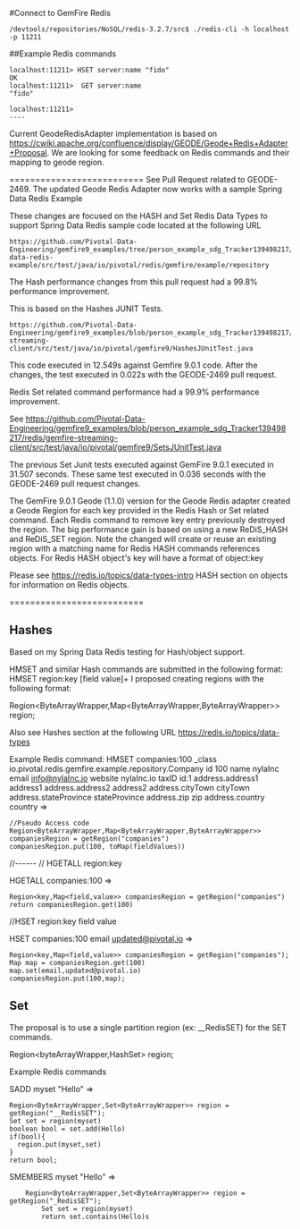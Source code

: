 
#Connect to GemFire Redis

	/devtools/repositories/NoSQL/redis-3.2.7/src$ ./redis-cli -h localhost -p 11211


##Example Redis commands

	localhost:11211> HSET server:name "fido"
	OK
	localhost:11211>  GET server:name
	"fido"
	
	localhost:11211> 
	----


Current GeodeRedisAdapter implementation is based on https://cwiki.apache.org/confluence/display/GEODE/Geode+Redis+Adapter+Proposal.
We are looking for some feedback on Redis commands and their mapping to geode region.

==========================
See Pull Request related to GEODE-2469.
The updated Geode Redis Adapter now works with a sample Spring Data Redis Example 

These changes are focused on the HASH and Set Redis Data Types to support Spring Data Redis sample code located at the following URL

	https://github.com/Pivotal-Data-Engineering/gemfire9_examples/tree/person_example_sdg_Tracker139498217/redis/spring-data-redis-example/src/test/java/io/pivotal/redis/gemfire/example/repository

The Hash performance changes from this pull request had a 99.8% performance improvement. 

This is based on the Hashes JUNIT Tests.

	https://github.com/Pivotal-Data-Engineering/gemfire9_examples/blob/person_example_sdg_Tracker139498217/redis/gemfire-streaming-client/src/test/java/io/pivotal/gemfire9/HashesJUnitTest.java

This code executed in 12.549s against Gemfire 9.0.1 code. After the changes, the test executed in 0.022s with the GEODE-2469 pull request.

Redis Set related command performance had a 99.9% performance improvement. 

See  https://github.com/Pivotal-Data-Engineering/gemfire9_examples/blob/person_example_sdg_Tracker139498217/redis/gemfire-streaming-client/src/test/java/io/pivotal/gemfire9/SetsJUnitTest.java

The previous Set Junit tests executed against GemFire 9.0.1 executed in 31.507 seconds. These same test executed in 0.036 seconds with the GEODE-2469 pull request changes.

The GemFire 9.0.1 Geode (1.1.0) version for the Geode Redis adapter created a Geode Region for each key provided in the Redis Hash or Set related command. Each Redis command to remove key entry previously destroyed the region. The big performance gain is based on using a new ReDiS_HASH and ReDiS_SET region. Note the changed will create or reuse an existing region with a matching name for Redis HASH commands references objects. For Redis HASH object's key will have a format of object:key

Please see https://redis.io/topics/data-types-intro HASH section on objects for information on Redis objects.











==========================
  
## Hashes
 
Based on my Spring Data Redis testing for Hash/object support.

HMSET and similar Hash commands are submitted in the following format: HMSET region:key [field value]+
I proposed creating regions with the following format:

Region<ByteArrayWrapper,Map<ByteArrayWrapper,ByteArrayWrapper>> region;

Also see Hashes section at the following URL https://redis.io/topics/data-types

Example Redis command:
HMSET companies:100 _class io.pivotal.redis.gemfire.example.repository.Company id 100 name nylaInc email info@nylaInc.io website nylaInc.io taxID id:1 address.address1 address1 address.address2 address2 address.cityTown cityTown address.stateProvince stateProvince address.zip zip address.country country  =>

	//Pseudo Access code
	Region<ByteArrayWrapper,Map<ByteArrayWrapper,ByteArrayWrapper>> companiesRegion = getRegion("companies")
	companiesRegion.put(100, toMap(fieldValues))
	
//------
// HGETALL region:key

HGETALL companies:100 =>
	
	Region<key,Map<field,value>> companiesRegion = getRegion("companies")
	return companiesRegion.get(100)

//HSET region:key field value

HSET companies:100 email updated@pivotal.io =>

	Region<key,Map<field,value>> companiesRegion = getRegion("companies");
	Map map = companiesRegion.get(100)
	map.set(email,updated@pivotal.io)
	companiesRegion.put(100,map);

## Set

The proposal is to use a single partition region (ex: __RedisSET) for the SET commands.

Region<byteArrayWrapper,HashSet<byteArrayWrapper>> region;

Example Redis commands

SADD myset "Hello" =>

	Region<ByteArrayWrapper,Set<ByteArrayWrapper>> region = getRegion("__RedisSET");
	Set set = region(myset)
	boolean bool = set.add(Hello)
	if(bool){
	  region.put(myset,set)
	}
	return bool;


SMEMBERS myset "Hello" =>

		Region<ByteArrayWrapper,Set<ByteArrayWrapper>> region = getRegion("_RedisSET");
			Set set = region(myset)
			return set.contains(Hello)s  


